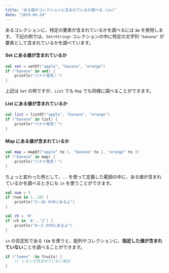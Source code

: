 ```yaml
---
title: "ある値がコレクションに含まれているか調べる (in)"
date: "2019-04-24"
---
```


あるコレクションに、特定の要素が含まれているかを調べるには **`in`** を使用します。
下記の例では、`Set<String>` コレクションの中に特定の文字列 `"banana"` が要素として含まれているかを調べています。

#### Set にある値が含まれているか

```kotlin
val set = setOf("apple", "banana", "orange")
if ("banana" in set) {
    println("バナナ発見！")
}
```

上記は `Set` の例ですが、`List` でも `Map` でも同様に調べることができます。

#### List にある値が含まれているか

```kotlin
val list = listOf("apple", "banana", "orange")
if ("banana" in list) {
    println("バナナ発見！")
}
```

#### Map にある値が含まれているか

```kotlin
val map = mapOf("apple" to 1, "banana" to 2, "orange" to 3)
if ("banana" in map) {
    println("バナナ発見！")
}
```

ちょっと変わった例として、`..` を使って定義した範囲の中に、ある値が含まれているかを調べるときにも `in` を使うことができます。

```kotlin
val num = 5
if (num in 1..10) {
    println("1～10 の中にあるよ")
}

val ch = 'H'
if (ch in 'A'..'Z') {
    println("A～Z の中にあるよ")
}
```

`in` の否定形である **`!in`** を使うと、配列やコレクションに、**指定した値が含まれていない**ことを調べることができます。

```kotlin
if ("lemon" !in fruits) {
    // レモンが含まれていない場合
}
```

